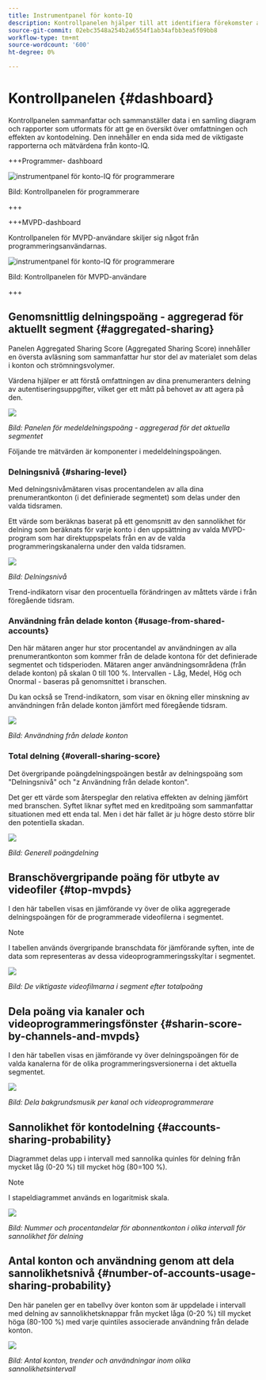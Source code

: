 ```yaml
---
title: Instrumentpanel för konto-IQ
description: Kontrollpanelen hjälper till att identifiera förekomster av lösenordsdelning genom att analysera en mängd olika prenumerationsdata.
source-git-commit: 02ebc3548a254b2a6554f1ab34afbb3ea5f09bb8
workflow-type: tm+mt
source-wordcount: '600'
ht-degree: 0%

---
```


# Kontrollpanelen {#dashboard}

Kontrollpanelen sammanfattar och sammanställer data i en samling diagram och rapporter som utformats för att ge en översikt över omfattningen och effekten av kontodelning. Den innehåller en enda sida med de viktigaste rapporterna och mätvärdena från konto-IQ.


+++Programmer- dashboard

![instrumentpanel för konto-IQ för programmerare](assets/dashboard-programr.png)


Bild: Kontrollpanelen för programmerare

+++

+++MVPD-dashboard

Kontrollpanelen för MVPD-användare skiljer sig något från programmeringsanvändarnas.

![instrumentpanel för konto-IQ för programmerare](assets/dashboard-mvpd.png)

Bild: Kontrollpanelen för MVPD-användare

+++

## Genomsnittlig delningspoäng - aggregerad för aktuellt segment {#aggregated-sharing}

Panelen Aggregated Sharing Score (Aggregated Sharing Score) innehåller en översta avläsning som sammanfattar hur stor del av materialet som delas i konton och strömningsvolymer.

Värdena hjälper er att förstå omfattningen av dina prenumeranters delning av autentiseringsuppgifter, vilket ger ett mått på behovet av att agera på den.

![](assets/aggregate-sharing-score.png)


*Bild: Panelen för medeldelningspoäng - aggregerad för det aktuella segmentet*

Följande tre mätvärden är komponenter i medeldelningspoängen.

### Delningsnivå {#sharing-level}

Med delningsnivåmätaren visas procentandelen av alla dina prenumerantkonton (i det definierade segmentet) som delas under den valda tidsramen.

Ett värde som beräknas baserat på ett genomsnitt av den sannolikhet för delning som beräknats för varje konto i den uppsättning av valda MVPD-program som har direktuppspelats från en av de valda programmeringskanalerna under den valda tidsramen.

![](assets/sharing-level.png)


*Bild: Delningsnivå*

Trend-indikatorn visar den procentuella förändringen av måttets värde i från föregående tidsram.

### Användning från delade konton {#usage-from-shared-accounts}

Den här mätaren anger hur stor procentandel av användningen av alla prenumerantkonton som kommer från de delade kontona för det definierade segmentet och tidsperioden. Mätaren anger användningsområdena (från delade konton) på skalan 0 till 100 %. Intervallen - Låg, Medel, Hög och Onormal - baseras på genomsnittet i branschen.

Du kan också se Trend-indikatorn, som visar en ökning eller minskning av användningen från delade konton jämfört med föregående tidsram.

![](assets/usage-4mshared-accounts.png)


*Bild: Användning från delade konton*

### Total delning {#overall-sharing-score}

Det övergripande poängdelningspoängen består av delningspoäng som &quot;Delningsnivå&quot; och &quot;z Användning från delade konton&quot;.

Det ger ett värde som återspeglar den relativa effekten av delning jämfört med branschen. Syftet liknar syftet med en kreditpoäng som sammanfattar situationen med ett enda tal. Men i det här fallet är ju högre desto större blir den potentiella skadan.

![](assets/overall-sharing-score.png)


*Bild: Generell poängdelning*

<!--### MVPDs in segment {#mvpd-in-segment}

It is a table of risk indices and accounts totals for the top MVPDs ranked by overall usage or account sharing.

![](assets/mvpds-in-segment.png)-->

## Branschövergripande poäng för utbyte av videofiler {#top-mvpds}

I den här tabellen visas en jämförande vy över de olika aggregerade delningspoängen för de programmerade videofilerna i segmentet.

>[!NOTE]
>
>I tabellen används övergripande branschdata för jämförande syften, inte de data som representeras av dessa videoprogrammeringsskyltar i segmentet.

![](assets/top-mvpds.png)


*Bild: De viktigaste videofilmarna i segment efter totalpoäng*

## Dela poäng via kanaler och videoprogrammeringsfönster {#sharin-score-by-channels-and-mvpds}

I den här tabellen visas en jämförande vy över delningspoängen för de valda kanalerna för de olika programmeringsversionerna i det aktuella segmentet.

![](assets/sharing-scores-by-channels-mvpds.png)


*Bild: Dela bakgrundsmusik per kanal och videoprogrammerare*

## Sannolikhet för kontodelning {#accounts-sharing-probability}

Diagrammet delas upp i intervall med sannolika quinles för delning från mycket låg (0-20 %) till mycket hög (80=100 %).

>[!NOTE]
>
>I stapeldiagrammet används en logaritmisk skala.


![](assets/dashboard-ac-sharing-prob.png)


*Bild: Nummer och procentandelar för abonnentkonton i olika intervall för sannolikhet för delning*

## Antal konton och användning genom att dela sannolikhetsnivå {#number-of-accounts-usage-sharing-probability}

Den här panelen ger en tabellvy över konton som är uppdelade i intervall med delning av sannolikhetsknappar från mycket låga (0-20 %) till mycket höga (80-100 %) med varje quintiles associerade användning från delade konton.

![](assets/no-acc-usage-prob-level.png)


*Bild: Antal konton, trender och användningar inom olika sannolikhetsintervall*

<!--
+++Dashboard for programmers

![dashboard of account IQ](assets/dashboard-capture.png)


*Figure: The dashboard*

>>>>>>> 7ab48cf61552febab21a5d5c05586e0aefe8ce17
## Average sharing score - aggregated for the current segment {#aggregated-sharing}

The Aggregated Sharing Score panel provides a top line readout summarizing the quantity and impact of sharing in terms of accounts and streaming volume.

The values help you understand the magnitude of credential sharing by your subscribers, hence providing a measure of the need to act upon it.

![](assets/aggregate-sharing-score.png)


*Figure: Average sharing score panel - aggregated for the current segment*

The following three metrics are components of the Average Sharing Score.

### Sharing level {#sharing-level}

The sharing level gauge shows the percentage of all your subscriber accounts (in the defined segment) that are shared, during the selected time frame.  

A value calculated based on an average of the sharing probability computed for every account for the selected MVPD(s) that has streamed from a one of the selected programmer channels during the selected time frame.

![](assets/sharing-level.png)


*Figure: Sharing level*

The Trend indicator shows the percentage change in the value of the metric in from the previous time frame.

### Usage from shared accounts {#usage-from-shared-accounts}

This gauge indicates what percent of the usage of all the subscriber accounts is from the shared accounts for the defined segment and time period. The gauge marks the ranges of usage (from shared accounts) on the scale of 0 to 100%. These ranges (named Low, Medium, High, and Abnormal) are based on the industry average.

You can also see the Trend indicator, which depicts a rise or fall in the usage from shared accounts as compared to the previous time frame.

![](assets/usage-4mshared-accounts.png)


*Figure: Usage from shared accounts*

### Overall sharing score {#overall-sharing-score}

Overall sharing score is composite of sharing scores including "Sharing level" and "Usage from shared accounts".

It provides a value meant to reflect the relative impact of sharing when compared to the industry. Its purpose is similar to that of a credit score, summarizing the situation with a single number. But in this case, the higher the number the greater the potential harm.

![](assets/overall-sharing-score.png)


*Figure: Overall sharing score*

## Industrywide overall sharing scores {#mvpd-in-segment}

+++Programmer- MVPDs in segment

This table provides a comparative view of the different Aggregated Sharing Scores for the MVPDs in the segment.

![](assets/mvpds-in-segment.png)


*Figure: Panel showing top MVPDs in a segment*


>[!NOTE]
>
>This table uses overall industry data for comparative purposes, not the data represented by those MVPDs in the segment.

+++

+++MVPD- Programmers in segment

This table provides a comparative view of the different Aggregated Sharing Scores for the programmers in the segment.

![](assets/programmers-in-segment.png)


*Figure: Panel showing top programmers in a segment*

+++


## Sharing score by channels and MVPDs {#sharin-score-by-channels-and-mvpds}

+++Programmer- MVPDs in segment

This table provides a comparative view of sharing scores of the selected channels for the MVPDs in the current segment.

![](assets/sharing-scores-by-channels-mvpds.png)


*Figure: Sharing scores by channels and MVPDs*

>[!NOTE]
>
>**Sharing score by channels and MVPDs** panel is available only for programmer login.

+++

## Accounts sharing probability distribution{#accounts-sharing-probab-dist}

This panel partitions accounts into ranges of sharing probability quintiles from very low (0-20%) to very high (80-100%).

Pie chart shows the proportions (in term of percentages) of user accounts in various sharing probability ranges. Whereas, column chart shows the absolute numbers of accounts in different probability ranges.

>[!NOTE]
>
>The column chart uses a logarithmic scale.


![](assets/dashboard-ac-sharing-prob.png)


*Figure: Percentages and number of subscriber accounts in different sharing probability ranges*

### Accounts over threshold in current segment {#acc-over-threshold-in-segment}

You can select a level of sharing probability, out of the following to view number and percentage of accounts above it:

* Over very low (0%-20%) probability

* Over low (20%-40%) probability

* Over moderate (40%-60%) probability

* Over high (60%-80%) probability

## Number of accounts and usage by sharing probability level {#number-of-accounts-usage-sharing-probability}

This panel provides tabular view of  accounts partitioned into ranges of sharing probability quintiles from very low (0-20%) to very high (80-100%) with each quintile's associated usage from shared accounts.

![](assets/no-acc-usage-prob-level.png)

*Figure: Number of accounts, trends, and usages falling in various probability ranges*

-->